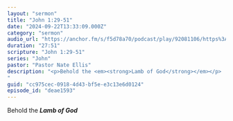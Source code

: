 ```yaml
---
layout: "sermon"
title: "John 1:29-51"
date: "2024-09-22T13:33:09.000Z"
category: "sermon"
audio_url: "https://anchor.fm/s/f5d78a70/podcast/play/92081106/https%3A%2F%2Fd3ctxlq1ktw2nl.cloudfront.net%2Fstaging%2F2024-8-23%2F3dddf311-0eb2-858b-a684-544ebd1aa7f9.m4a"
duration: "27:51"
scripture: "John 1:29-51"
series: "John"
pastor: "Pastor Nate Ellis"
description: "<p>Behold the <em><strong>Lamb of God</strong></em></p>
"
guid: "cc975cec-0918-4d43-bf5e-e3c13e6d0124"
episode_id: "deae1593"
---
```


<p>Behold the <em><strong>Lamb of God</strong></em></p>

